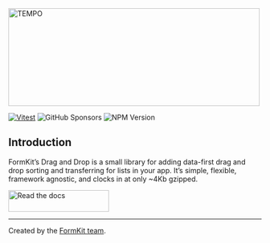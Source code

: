 <img src="docs/public/tempo.png" alt="TEMPO" width="500" height="195">

[![Vitest](https://github.com/formkit/drag-and-drop/actions/workflows/tests.yml/badge.svg)](https://github.com/formkit/drag-and-drop/actions/workflows/tests.yml)
![GitHub Sponsors](https://img.shields.io/github/sponsors/formkit)
![NPM Version](https://img.shields.io/npm/v/%40formkit%2Ftempo)


## Introduction

FormKit’s Drag and Drop is a small library for adding data-first drag and drop sorting and transferring for lists in your app. It’s simple, flexible, framework agnostic, and clocks in at only ~4Kb gzipped.

<a href="https://drag-and-drop.formkit.com">
<img src="docs/public/read-the-docs.png" alt="Read the docs" width="200" height="43">
</a>

---

Created by the <a href="https://formkit.com">FormKit team</a>.
